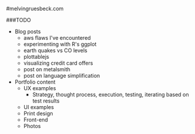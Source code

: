 #melvingruesbeck.com

###TODO
- Blog posts
  - aws flaws I've encountered
  - experimenting with R's ggplot
  - earth quakes vs CO levels
  - plottablejs
  - visualizing credit card offers
  - post on metalsmith
  - post on language simplification 
- Portfolio content
  - UX examples
    - Strategy, thought process, execution, testing, iterating based on test results
  - UI examples
  - Print design
  - Front-end 
  - Photos
